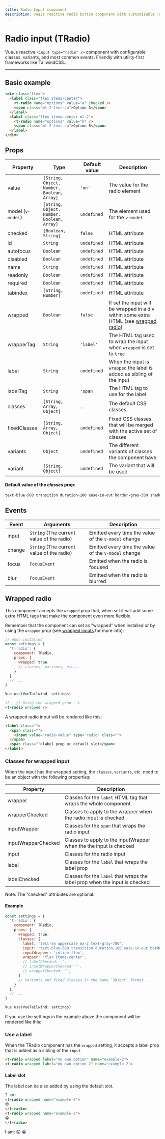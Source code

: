 ```yaml
---
title: Radio Input component
description: VueJs reactive radio button component with customizable TailwindCSS or any CSS Framework classes.
---
```


# Radio input (TRadio)

VueJs reactive `<input type="radio" />` component with configurable classes, variants, and most common events. Friendly with utility-first frameworks like TailwindCSS..

<t-radio-playground></t-radio-playground>

<hr>

## Basic example

```html
<div class="flex">
  <label class="flex items-center">
    <t-radio name="options" value="a" checked />
    <span class="ml-2 text-sm">Option A</span>
  </label>
  <label class="flex items-center ml-2">
    <t-radio name="options" value="b" />
    <span class="ml-2 text-sm">Option B</span>
  </label>
</div>
```

<radio-basic-example></radio-basic-example>

## Props

| Property          | Type                                       | Default value | Description                                                                                            |
| ----------------- | ------------------------------------------ | ------------- | ------------------------------------------------------------------------------------------------------ |
| value             | `[String, Object, Number, Boolean, Array]` | `'on'`        | The value for the radio element                                                                        |
| model (`v-model`) | `[String, Object, Number, Boolean, Array]` | `undefined`   | The element used for the `v-model`                                                                     |
| checked           | `[Boolean, String]`                        | `false`       | HTML attribute                                                                                         |
| id                | `String`                                   | `undefined`   | HTML attribute                                                                                         |
| autofocus         | `Boolean`                                  | `undefined`   | HTML attribute                                                                                         |
| disabled          | `Boolean`                                  | `undefined`   | HTML attribute                                                                                         |
| name              | `String`                                   | `undefined`   | HTML attribute                                                                                         |
| readonly          | `Boolean`                                  | `undefined`   | HTML attribute                                                                                         |
| required          | `Boolean`                                  | `undefined`   | HTML attribute                                                                                         |
| tabindex          | `[String, Number]`                         | `undefined`   | HTML attribute                                                                                         |
| wrapped           | `Boolean`                                  | `false`       | If set the input will be wrapped in a div within some extra HTML (see [wrapped radio](#wrapped-radio)) |
| wrapperTag        | `String`                                   | `'label'`     | The HTML tag used to wrap the input when `wrapped` is set to `true`                                    |
| label             | `String`                                   | `undefined`   | When the input is `wrapped` the label is added as sibling of the input                                 |
| labelTag          | `String`                                   | `'span'`      | The HTML tag to use for the label                                                                      |
| classes           | `[String, Array, Object]`                  | ...           | The default CSS classes                                                                                |
| fixedClasses      | `[String, Array, Object]`                  | `undefined`   | Fixed CSS classes that will be merged with the active set of classes                                   |
| variants          | `Object`                                   | `undefined`   | The different variants of classes the component have                                                   |
| variant           | `[String, Object]`                         | `undefined`   | The variant that will be used                                                                          |

#### Default value of the *classes* prop:

```css
text-blue-500 transition duration-100 ease-in-out border-gray-300 shadow-sm focus:border-blue-500 focus:ring-2 focus:ring-blue-500 focus:ring-opacity-50 focus:ring-offset-0 disabled:opacity-50 disabled:cursor-not-allowed
```


## Events

| Event  | Arguments                                 | Description                                          |
| ------ | ----------------------------------------- | ---------------------------------------------------- |
| input  | `String` (The current value of the radio) | Emitted every time the value of the `v-model` change |
| change | `String` (The current value of the radio) | Emitted every time the value of the `v-model` change |
| focus  | `FocusEvent`                              | Emitted when the radio is focused                    |
| blur   | `FocusEvent`                              | Emitted when the radio is blurred                    |

## Wrapped radio

This component accepts the `wrapped` prop that, when set it will add some extra HTML tags that make the component even more flexible.

Remember that the component can set as "wrapped" when installed or by using the `wrapped` prop (see [wrapped inputs](/docs/theming#wrapped-inputs) for more info):

```js
// When installed
const settings = {
  't-radio': {
    component: TRadio,
    props: {
      wrapped: true,
      // classes, variants, etc...
    }
  }
  // ...
}

Vue.use(VueTailwind, settings)
```

```html
<!-- // Using the wrapped prop -->
<t-radio wrapped />
```

A wrapped radio input will be rendered like this:

```html
<label class="">
  <span class="">
    <input value="radio-value" type="radio" class="">
  </span>
  <span class="">label prop or default slot</span>
</label>
```

### Classes for wrapped input

When the input has the wrapped setting, the `classes`, `variants`, etc. need to be an object with the following properties:


| Property            | Description                                                                 |
| ------------------- | --------------------------------------------------------------------------- |
| wrapper             | Classes for the `label` HTML tag that wraps the whole component             |
| wrapperChecked      | Classes to apply to the wrapper when the radio input is checked             |
| inputWrapper        | Classes for the `span` that wraps the radio input                           |
| inputWrapperChecked | Classes to apply to the inputWrapper when the the input is checked          |
| input               | Classes for the radio input                                                 |
| label               | Classes for the `label` that wraps the label prop                           |
| labelChecked        | Classes for the `label` that wraps the label prop when the input is checked |

Note: The "checked" attributes are optional.

#### Example

```js
const settings = {
  't-radio': {
    component: TRadio,
    props: {
      wrapped: true,
      classes: {
        label: 'text-sm uppercase mx-2 text-gray-700',
        input: 'text-blue-500 transition duration-100 ease-in-out border-gray-300 shadow-sm focus:border-blue-500 focus:ring-2 focus:ring-blue-500 focus:ring-opacity-50 focus:ring-offset-0  disabled:opacity-50 disabled:cursor-not-allowed transition duration-150 ease-in-out',
        inputWrapper: 'inline-flex',
        wrapper: 'flex items-center',
        // labelChecked: '',
        // inputWrapperChecked: '',
        // wrapperChecked: '',
      }
      // Variants and fixed classes in the same `object` format ...
    }
  },
  // ...
}

Vue.use(VueTailwind, settings)
```

If you use the settings in the example above the component will be rendered like this:

<preview>
  <t-radio name="example-b" :classes="{
    label: 'text-sm uppercase mx-2 text-gray-700',
    input: 'text-blue-500 transition duration-100 ease-in-out border-gray-300 shadow-sm focus:border-blue-500 focus:ring-2 focus:ring-blue-500 focus:ring-opacity-50 focus:ring-offset-0  disabled:opacity-50 disabled:cursor-not-allowed transition duration-150 ease-in-out',
    inputWrapper: 'inline-flex',
    wrapper: 'flex items-center',
  }" label="Option A" wrapped ></t-radio>
  <t-radio name="example-b" :classes="{
    label: 'text-sm uppercase mx-2 text-gray-700',
    input: 'text-blue-500 transition duration-100 ease-in-out border-gray-300 shadow-sm focus:border-blue-500 focus:ring-2 focus:ring-blue-500 focus:ring-opacity-50 focus:ring-offset-0  disabled:opacity-50 disabled:cursor-not-allowed transition duration-150 ease-in-out',
    inputWrapper: 'inline-flex',
    wrapper: 'flex items-center',
  }" label="Option B" wrapped></t-radio>
</preview>

### Use a label

When the TRadio component has the `wrapped` setting, it accepts a label prop that is added as a sibling of the `input`

```html
<t-radio wrapped label="my own option" name="example-2">
<t-radio wrapped label="my own option 2" name="example-2">
```

<preview>
<t-radio wrapped label="my own option" name="example-2"></t-radio>
<t-radio wrapped label="my own option 2" name="example-2"></t-radio>
</preview>

#### Label slot

The label can be also added by using the default slot.

```html
I am: 
<t-radio wrapped name="example-3">
😡
</t-radio>
<t-radio wrapped name="example-3">
😀
</t-radio>
```

<preview>
I am: 
<t-radio wrapped name="example-3">
😡
</t-radio>
<t-radio wrapped name="example-3">
😀
</t-radio>
</preview>
